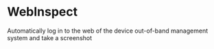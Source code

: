 # WebInspect
Automatically log in to the web of the device out-of-band management system and take a screenshot
